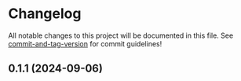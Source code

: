 # Changelog

All notable changes to this project will be documented in this file. See [commit-and-tag-version](https://github.com/absolute-version/commit-and-tag-version) for commit guidelines!

## 0.1.1 (2024-09-06)
